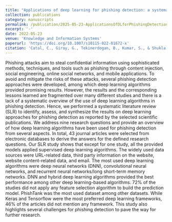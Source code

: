 ```yaml
---
title: "Applications of deep learning for phishing detection: a systematic literature review"
collection: publications
category: manuscripts
permalink: /publication/2025-05-23-ApplicationsOfDLforPhishingDetection
excerpt: '-'
date: 2022-05-23
venue: 'Knowledge and Information Systems'
paperurl: 'https://doi.org/10.1007/s10115-022-01672-x'
citation: 'Catal, C., Giray, G., Tekinerdogan, B., Kumar, S., & Shukla, S. (2022). Applications of deep learning for phishing detection: a systematic literature review. <i>Knowledge and Information Systems</i>, 64(6), 1457-1500.'
---
```


Phishing attacks aim to steal confidential information using sophisticated methods, techniques, and tools such as phishing through content injection, social engineering, online social networks, and mobile applications. To avoid and mitigate the risks of these attacks, several phishing detection approaches were developed, among which deep learning algorithms provided promising results. However, the results and the corresponding lessons learned are fragmented over many different studies and there is a lack of a systematic overview of the use of deep learning algorithms in phishing detection. Hence, we performed a systematic literature review (SLR) to identify, assess, and synthesize the results on deep learning approaches for phishing detection as reported by the selected scientific publications. We address nine research questions and provide an overview of how deep learning algorithms have been used for phishing detection from several aspects. In total, 43 journal articles were selected from electronic databases to derive the answers for the defined research questions. Our SLR study shows that except for one study, all the provided models applied supervised deep learning algorithms. The widely used data sources were URL-related data, third party information on the website, website content-related data, and email. The most used deep learning algorithms were deep neural networks (DNN), convolutional neural networks, and recurrent neural networks/long short-term memory networks. DNN and hybrid deep learning algorithms provided the best performance among other deep learning-based algorithms. 72% of the studies did not apply any feature selection algorithm to build the prediction model. PhishTank was the most used dataset among other datasets. While Keras and Tensorflow were the most preferred deep learning frameworks, 46% of the articles did not mention any framework. This study also highlights several challenges for phishing detection to pave the way for further research.